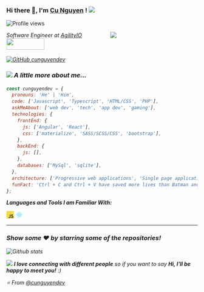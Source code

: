 <!--
**cunguyendev/cunguyendev** is a ✨ _special_ ✨ repository because its `README.md` (this file) appears on your GitHub profile.
-->

### Hi there 👋, I'm [Cu Nguyen](https://facebook.com/im2k2) ! <img src="https://media.giphy.com/media/mGcNjsfWAjY5AEZNw6/giphy.gif" width="50">

![Profile views](https://gpvc.arturio.dev/cunguyendev)

<img align='right' src="https://media3.giphy.com/media/Xa9hxVGMLP8TGYmJ3Q/giphy.gif" width="230">
<p><em> Software Engineer at <a href="https://www.agilityio.com/">AgilityIO</a> <img src="https://d33wubrfki0l68.cloudfront.net/57ce66bdb5af93ea9a42eaf52f58a6550e08ef35/52712/images/agility-logo.png" width="100" height="30"/></br>

[![GitHub cunguyendev](https://img.shields.io/github/followers/cunguyendev?label=follow&style=social)](https://github.com/cunguyendev)

### <img src="https://media.giphy.com/media/VgCDAzcKvsR6OM0uWg/giphy.gif" width="50"> A little more about me...

```javascript
const cunguyendev = {
  pronouns: 'He' | 'Him',
  code: ['Javascript', 'Typescript', 'HTML/CSS', 'PHP'],
  askMeAbout: ['web dev', 'tech', 'app dev', 'gaming'],
  technologies: {
    frontEnd: {
      js: ['Angular', 'React'],
      css: ['materialize', 'SASS/SCSS/CSS', 'bootstrap'],
    },
    backEnd: {
      js: [],
    },
    databases: ['MySql', 'sqlite'],
  },
  architecture: ['Progressive web applications', 'Single page applications'],
  funFact: 'Ctrl + C and Ctrl + V have saved more lives than Batman and Robin.',
};
```

**Languages and Tools I am Familiar With:**

<code><img height="20" src="https://raw.githubusercontent.com/github/explore/80688e429a7d4ef2fca1e82350fe8e3517d3494d/topics/javascript/javascript.png"></code>
<code><img height="20" src="https://raw.githubusercontent.com/github/explore/80688e429a7d4ef2fca1e82350fe8e3517d3494d/topics/react/react.png"></code>

---

### Show some ❤️ by starring some of the repositories!

![Github stats](https://github-readme-stats.vercel.app/api?username=cunguyendev&show_icons=true&hide_border=true)

<img src="https://media.giphy.com/media/LnQjpWaON8nhr21vNW/giphy.gif" width="60"> <em><b>I love connecting with different people</b> so if you want to say <b>Hi, I'll be happy to meet you!</b> :)</em>

⭐️ From [@cunguyendev](https://facebook.com/im2k2)
